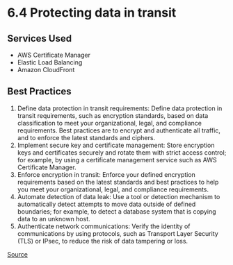 # 6.4 Protecting data in transit

## Services Used
* AWS Certificate Manager
* Elastic Load Balancing
* Amazon CloudFront


## Best Practices

1. Define data protection in transit requirements: Define data protection in transit requirements, such as encryption standards, based on data classification to meet your organizational, legal, and compliance requirements. Best practices are to encrypt and authenticate all traffic, and to enforce the latest standards and ciphers.
2. Implement secure key and certificate management: Store encryption keys and certificates securely and rotate them with strict access control; for example, by using a certificate management service such as AWS Certificate Manager.
3. Enforce encryption in transit: Enforce your defined encryption requirements based on the latest standards and best practices to help you meet your organizational, legal, and compliance requirements.
4. Automate detection of data leak: Use a tool or detection mechanism to automatically detect attempts to move data outside of defined boundaries; for example, to detect a database system that is copying data to an unknown host.
5. Authenticate network communications: Verify the identity of communications by using protocols, such as Transport Layer Security (TLS) or IPsec, to reduce the risk of data tampering or loss.

[Source](https://wa.aws.amazon.com/wat.question.SEC_10.en.html)